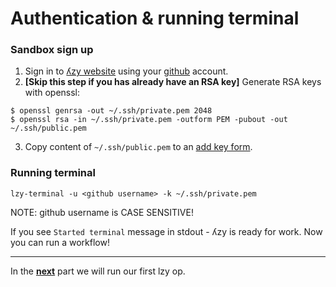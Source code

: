 # Authentication & running terminal

### Sandbox sign up

1. Sign in to [ʎzy website](https://lzy.ai) using your [github](https://github.com) account.
2. **[Skip this step if you has already have an RSA key]** Generate RSA keys with openssl:

```shell
$ openssl genrsa -out ~/.ssh/private.pem 2048
$ openssl rsa -in ~/.ssh/private.pem -outform PEM -pubout -out ~/.ssh/public.pem
```

3. Copy content of `~/.ssh/public.pem` to an [add key form](http://lzy.ai/keys).

### Running terminal

`lzy-terminal -u <github username> -k ~/.ssh/private.pem`

NOTE: github username is CASE SENSITIVE!

If you see `Started terminal` message in stdout - ʎzy is ready for work. Now you can run a workflow!

---

In the [**next**](3-basics.md) part we will run our first lzy op.